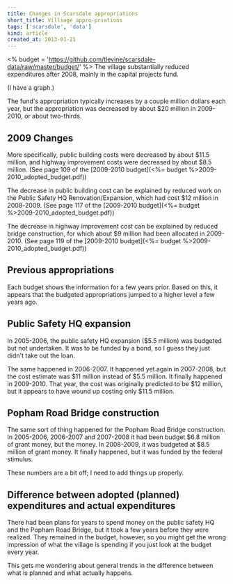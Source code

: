 ```yaml
---
title: Changes in Scarsdale appropriations
short_title: Villiage appro-priations
tags: ['scarsdale', 'data']
kind: article
created_at: 2013-01-21
---
```

<% budget = 'https://github.com/tlevine/scarsdale-data/raw/master/budget/' %>
The village substantially reduced expenditures after 2008, mainly in
the capital projects fund.

(I have a graph.)

The fund's appropriation typically increases by a couple million dollars each
year, but the appropriation was decreased by about $20 million in 2009-2010,
or about two-thirds.

## 2009 Changes
More specifically, public building costs were decreased by about $11.5 million,
and highway improvement costs were decreased by about $8.5 million.
(See page 109 of the [2009-2010 budget](<%= budget %>2009-2010_adopted_budget.pdf))

The decrease in public building cost can be explained by reduced work on the
Public Safety HQ Renovation/Expansion, which had cost $12 million in 2008-2009.
(See page 117 of the [2009-2010 budget](<%= budget %>2009-2010_adopted_budget.pdf))

The decrease in highway improvement cost can be explained by reduced bridge
construction, for which about $9 million had been allocated in 2009-2010.
(See page 119 of the [2009-2010 budget](<%= budget %>2009-2010_adopted_budget.pdf))

## Previous appropriations
Each budget shows the information for a few years prior. Based on this, it
appears that the budgeted appropriations jumped to a higher level a few years
ago.


## Public Safety HQ expansion
In 2005-2006, the public safety HQ expansion ($5.5 million) was budgeted but
not undertaken. It was to be funded by a bond, so I guess they just didn't take
out the loan.

The same happened in 2006-2007. It happened yet again in 2007-2008, but the
cost estimate was $11 million instead of $5.5 million. It finally happened in
2009-2010. That year, the cost was originally predicted to be $12 million, but
it appears to have wound up costing only $11.5 million.

## Popham Road Bridge construction
The same sort of thing happened for the Popham Road Bridge construction. In
2005-2006, 2006-2007 and 2007-2008 it had been budget $6.8 million of grant
money, but the money. In 2008-2009, it was budgeted at $8.5 million of grant
money. It finally happened, but it was funded by the federal stimulus.

These numbers are a bit off; I need to add things up properly.

## Difference between adopted (planned) expenditures and actual expenditures
There had been plans for years to spend money on the public safety HQ and the
Popham Road Bridge, but it took a few years before they were realized. They
remained in the budget, however, so you might get the wrong impression of what
the village is spending if you just look at the budget every year.

This gets me wondering about general trends in the difference between what is
planned and what actually happens.
